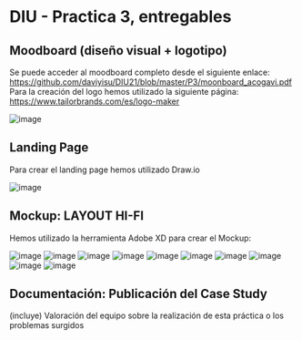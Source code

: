 # DIU - Practica 3, entregables

## Moodboard (diseño visual + logotipo)   

Se puede acceder al moodboard completo desde el siguiente enlace: https://github.com/daviyisu/DIU21/blob/master/P3/moonboard_acogavi.pdf
Para la creación del logo hemos utilizado la siguiente página: https://www.tailorbrands.com/es/logo-maker

![image](https://user-images.githubusercontent.com/13659814/118670375-d9de6280-b7f6-11eb-896f-8465644d7afe.png)


## Landing Page

Para crear el landing page hemos utilizado Draw.io

![image](https://user-images.githubusercontent.com/13659814/118671118-7bfe4a80-b7f7-11eb-933d-4e1dee292dbf.png)


## Mockup: LAYOUT HI-FI

Hemos utilizado la herramienta Adobe XD para crear el Mockup:

![image](https://user-images.githubusercontent.com/13659814/118674053-c97bb700-b7f9-11eb-92a9-f923eeb46163.png)
![image](https://user-images.githubusercontent.com/13659814/118674087-d13b5b80-b7f9-11eb-9f8f-edc74e6486c7.png)
![image](https://user-images.githubusercontent.com/13659814/118674166-df897780-b7f9-11eb-8014-8e3011366834.png)
![image](https://user-images.githubusercontent.com/13659814/118674207-e87a4900-b7f9-11eb-8655-39627bdfba77.png)
![image](https://user-images.githubusercontent.com/13659814/118674254-f0d28400-b7f9-11eb-9763-4db54289a753.png)
![image](https://user-images.githubusercontent.com/13659814/118674313-f9c35580-b7f9-11eb-99ce-3ca7cd095a50.png)
![image](https://user-images.githubusercontent.com/13659814/118674348-02b42700-b7fa-11eb-83bb-5891157e59ae.png)
![image](https://user-images.githubusercontent.com/13659814/118674406-0d6ebc00-b7fa-11eb-9d71-90a5dabdb23b.png)
![image](https://user-images.githubusercontent.com/13659814/118674451-13fd3380-b7fa-11eb-9b8f-f772d247a38e.png)
![image](https://user-images.githubusercontent.com/13659814/118674492-1b244180-b7fa-11eb-8d51-e4d7a6ae59ae.png)




## Documentación: Publicación del Case Study


(incluye) Valoración del equipo sobre la realización de esta práctica o los problemas surgidos
 
